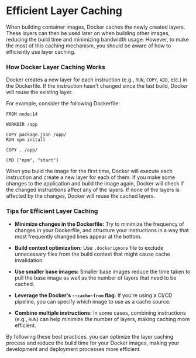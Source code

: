 # Efficient Layer Caching

When building container images, Docker caches the newly created layers. These layers can then be used later on when building other images, reducing the build time and minimizing bandwidth usage. However, to make the most of this caching mechanism, you should be aware of how to efficiently use layer caching.

### How Docker Layer Caching Works

Docker creates a new layer for each instruction (e.g., `RUN`, `COPY`, `ADD`, etc.) in the Dockerfile. If the instruction hasn't changed since the last build, Docker will reuse the existing layer.

For example, consider the following Dockerfile:

```docker
FROM node:14

WORKDIR /app

COPY package.json /app/
RUN npm install

COPY . /app/

CMD ["npm", "start"]
```

When you build the image for the first time, Docker will execute each instruction and create a new layer for each of them. If you make some changes to the application and build the image again, Docker will check if the changed instructions affect any of the layers. If none of the layers is affected by the changes, Docker will reuse the cached layers.

### Tips for Efficient Layer Caching

- **Minimize changes in the Dockerfile:** Try to minimize the frequency of changes in your Dockerfile, and structure your instructions in a way that most frequently changed lines appear at the bottom.

- **Build context optimization:** Use `.dockerignore` file to exclude unnecessary files from the build context that might cause cache invalidation. 

- **Use smaller base images:** Smaller base images reduce the time taken to pull the base image as well as the number of layers that need to be cached. 

- **Leverage the Docker's `--cache-from` flag:** If you're using a CI/CD pipeline, you can specify which image to use as a cache source.

- **Combine multiple instructions:** In some cases, combining instructions (e.g., `RUN`) can help minimize the number of layers, making caching more efficient.

By following these best practices, you can optimize the layer caching process and reduce the build time for your Docker images, making your development and deployment processes more efficient.